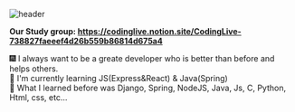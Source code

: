 ![header](https://capsule-render.vercel.app/api?type=soft&color=timeAuto&height=200&section=header&text=Hi%20There👋%20I'm%20Hyunbin%20Kim&fontSize=50)


**Our Study group: https://codinglive.notion.site/CodingLive-738827faeeef4d26b559b86814d675a4**
<br/>

🎆 I always want to be a greate developer who is better than before and helps others.
</br>
🐳 I'm currently learning JS(Express&React) & Java(Spring)
</br>
🐓 What I learned before was Django, Spring, NodeJS, Java, Js, C, Python, Html, css, etc...

<!-- 
[![Hits](https://hits.seeyoufarm.com/api/count/incr/badge.svg?url=https%3A%2F%2Fgithub.com%2Fhyunbin1&count_bg=%2332DD14&title_bg=%238994ED&icon=staffbase.svg&icon_color=%23000000&title=Hi+there%21&edge_flat=false)](https://hits.seeyoufarm.com)
  -->
 
  
  
  <!--
**hyunbin1/hyunbin1** is a ✨ _special_ ✨ repository because its `README.md` (this file) appears on your GitHub profile.


- 🔭 I’m currently working on ...
- 🌱 I’m currently learning ...
- 👯 I’m looking to collaborate on ...
- 🤔 I’m looking for help with ...
- 💬 Ask me about ...
- 📫 How to reach me: ...
-->
